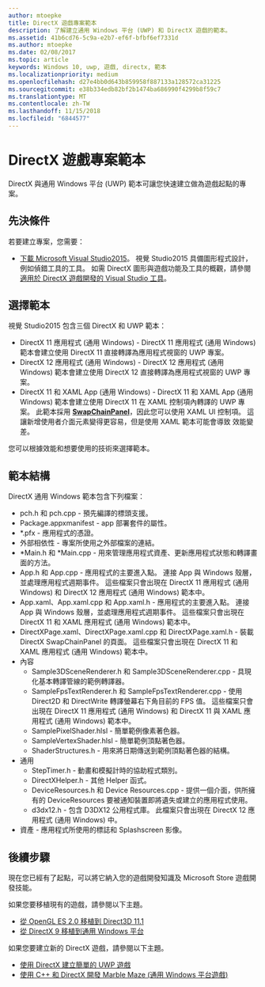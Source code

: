```yaml
---
author: mtoepke
title: DirectX 遊戲專案範本
description: 了解建立通用 Windows 平台 (UWP) 和 DirectX 遊戲的範本。
ms.assetid: 41b6cd76-5c9a-e2b7-ef6f-bfbf6ef7331d
ms.author: mtoepke
ms.date: 02/08/2017
ms.topic: article
keywords: Windows 10, uwp, 遊戲, directx, 範本
ms.localizationpriority: medium
ms.openlocfilehash: d27e4bb0d643b859958f887133a128572ca31225
ms.sourcegitcommit: e38b334edb82bf2b1474ba686990f4299b8f59c7
ms.translationtype: MT
ms.contentlocale: zh-TW
ms.lasthandoff: 11/15/2018
ms.locfileid: "6844577"
---
```

# <a name="directx-game-project-templates"></a>DirectX 遊戲專案範本



DirectX 與通用 Windows 平台 (UWP) 範本可讓您快速建立做為遊戲起點的專案。

## <a name="prerequisites"></a>先決條件


若要建立專案，您需要：

-   [下載 Microsoft Visual Studio2015](https://www.visualstudio.com/vs-2015-product-editions)。 視覺 Studio2015 具備圖形程式設計，例如偵錯工具的工具。 如需 DirectX 圖形與遊戲功能及工具的概觀，請參閱[適用於 DirectX 遊戲開發的 Visual Studio 工具](set-up-visual-studio-for-game-development.md)。

## <a name="choosing-a-template"></a>選擇範本


視覺 Studio2015 包含三個 DirectX 和 UWP 範本：

-   DirectX 11 應用程式 (通用 Windows) - DirectX 11 應用程式 (通用 Windows) 範本會建立使用 DirectX 11 直接轉譯為應用程式視窗的 UWP 專案。
-   DirectX 12 應用程式 (通用 Windows) - DirectX 12 應用程式 (通用 Windows) 範本會建立使用 DirectX 12 直接轉譯為應用程式視窗的 UWP 專案。
-   DirectX 11 和 XAML App (通用 Windows) - DirectX 11 和 XAML App (通用 Windows) 範本會建立使用 DirectX 11 在 XAML 控制項內轉譯的 UWP 專案。 此範本採用 [**SwapChainPanel**](https://msdn.microsoft.com/library/windows/apps/dn252834)，因此您可以使用 XAML UI 控制項。 這讓新增使用者介面元素變得更容易，但是使用 XAML 範本可能會導致 效能變差。

您可以根據效能和想要使用的技術來選擇範本。

## <a name="template-structure"></a>範本結構


DirectX 通用 Windows 範本包含下列檔案：

-   pch.h 和 pch.cpp - 預先編譯的標頭支援。
-   Package.appxmanifest - app 部署套件的屬性。
-   \*.pfx - 應用程式的憑證。
-   外部相依性 - 專案所使用之外部檔案的連結。
-   \*Main.h 和 \*Main.cpp - 用來管理應用程式資產、更新應用程式狀態和轉譯畫面的方法。
-   App.h 和 App.cpp - 應用程式的主要進入點。 連接 App 與 Windows 殼層，並處理應用程式週期事件。 這些檔案只會出現在 DirectX 11 應用程式 (通用 Windows) 和 DirectX 12 應用程式 (通用 Windows) 範本中。
-   App.xaml、App.xaml.cpp 和 App.xaml.h - 應用程式的主要進入點。 連接 App 與 Windows 殼層，並處理應用程式週期事件。 這些檔案只會出現在 DirectX 11 和 XAML 應用程式 (通用 Windows) 範本中。
-   DirectXPage.xaml、DirectXPage.xaml.cpp 和 DirectXPage.xaml.h - 裝載 DirectX SwapChainPanel 的頁面。 這些檔案只會出現在 DirectX 11 和 XAML 應用程式 (通用 Windows) 範本中。
-   內容
    -   Sample3DSceneRenderer.h 和 Sample3DSceneRenderer.cpp - 具現化基本轉譯管線的範例轉譯器。
    -   SampleFpsTextRenderer.h 和 SampleFpsTextRenderer.cpp - 使用 Direct2D 和 DirectWrite 轉譯螢幕右下角目前的 FPS 值。 這些檔案只會出現在 DirectX 11 應用程式 (通用 Windows) 和 DirectX 11 與 XAML 應用程式 (通用 Windows) 範本中。
    -   SamplePixelShader.hlsl - 簡單範例像素著色器。
    -   SampleVertexShader.hlsl - 簡單範例頂點著色器。
    -   ShaderStructures.h - 用來將日期傳送到範例頂點著色器的結構。
-   通用
    -   StepTimer.h - 動畫和模擬計時的協助程式類別。
    -   DirectXHelper.h - 其他 Helper 函式。
    -   DeviceResources.h 和 Device Resources.cpp - 提供一個介面，供所擁有的 DeviceResources 要被通知裝置即將遺失或建立的應用程式使用。
    -   d3dx12.h - 包含 D3DX12 公用程式庫。 此檔案只會出現在 DirectX 12 應用程式 (通用 Windows) 中。
-   資產 - 應用程式所使用的標誌和 Splashscreen 影像。

## <a name="next-steps"></a>後續步驟


現在您已經有了起點，可以將它納入您的遊戲開發知識及 Microsoft Store 遊戲開發技能。

如果您要移植現有的遊戲，請參閱以下主題。

-   [從 OpenGL ES 2.0 移植到 Direct3D 11.1](port-from-opengl-es-2-0-to-directx-11-1.md)
-   [從 DirectX 9 移植到通用 Windows 平台](porting-your-directx-9-game-to-windows-store.md)

如果您要建立新的 DirectX 遊戲，請參閱以下主題。

-   [使用 DirectX 建立簡單的 UWP 遊戲](tutorial--create-your-first-uwp-directx-game.md)
-   [使用 C++ 和 DirectX 開發 Marble Maze (通用 Windows 平台遊戲)](developing-marble-maze-a-windows-store-game-in-cpp-and-directx.md)